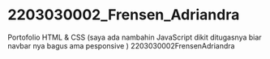 # 2203030002_Frensen_Adriandra
Portofolio HTML &amp; CSS (saya ada nambahin JavaScript dikit ditugasnya biar navbar nya bagus ama pesponsive ) 2203030002FrensenAdriandra
